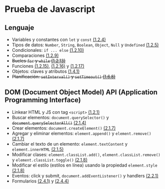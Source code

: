 # Prueba de Javascript

## Lenguaje

- Variables y constantes con `let` y `const` [(1.2.4)](https://es.javascript.info/variables)
- Tipos de datos: `Number`, `String`, `Boolean`, `Object`, `Null` y `Undefined` [(1.2.5)](https://es.javascript.info/types)
- Condicionales: `if ... else` [(1.2.10)](https://es.javascript.info/ifelse) 
- Comparaciones [(1.2.9)](https://es.javascript.info/comparison)
- ~~Bucles `for` y `while` [(1.2.13)](https://es.javascript.info/while-for)~~
- Funciones [(1.2.15)](https://es.javascript.info/function-basics), [(1.2.16)](https://es.javascript.info/function-expressions) y [(1.2.17)](https://es.javascript.info/arrow-functions-basics)
- Objetos: claves y atributos [(1.4.1)](https://es.javascript.info/object)
- ~~Planificación: `setInterval()` y `setTimeout()` [(1.6.8)](https://es.javascript.info/settimeout-setinterval)~~

## DOM (Document Object Model) API (Application Programming Interface)

- Linkear HTML y JS con tag `<script>` [(1.2.1)](https://es.javascript.info/hello-world)
- Buscar elementos: `document.querySelector()` y ~~`document.querySelectorAll()`~~ [(2.1.4)](https://es.javascript.info/searching-elements-dom)
- Crear elementos: `document.createElement()` [(2.1.7)](https://es.javascript.info/modifying-document)
- Agregar y eliminar elementos: `element.append()` y `element.remove()` [(2.1.7)](https://es.javascript.info/modifying-document)
- Cambiar el texto de un elemento: `element.textContent` y `element.innerHTML` [(2.1.5)](https://es.javascript.info/basic-dom-node-properties)
- Modificar clases: `element.classList.add()`, `element.classList.remove()` y `element.classList.toggle()` [(2.1.8)](https://es.javascript.info/styles-and-classes) 
- Modificar el estilo (estilos en línea) usando la propiedad `element.style` [(2.1.8)](https://es.javascript.info/styles-and-classes)
- Eventos: click y submit, `document.addEventListener()` y handlers [(2.2.1)]()
- Formularios [(2.4.1)](https://es.javascript.info/form-elements) y [(2.4.4)](https://es.javascript.info/forms-submit)
